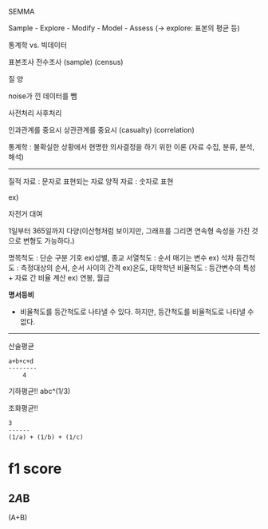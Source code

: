 SEMMA

Sample - Explore - Modify - Model - Assess
        (-> explore: 표본의 평균 등)

통계학 		vs. 	빅데이터


표본조사			전수조사
(sample)			(census)

질			        양

noise가 낀
데이터를 뺌

사전처리               사후처리

인과관계를 중요시	  상관관계를 중요시
(casualty)             (correlation)



통계학 : 불확실한 상황에서 현명한 의사결정을 하기 위한 이론
(자료 수집, 분류, 분석, 해석)

---

질적 자료 : 문자로 표현되는 자료
양적 자료 : 숫자로 표현

ex)

자전거 대여

1일부터 365일까지 다양(이산형처럼 보이지만, 그래프를 그리면 연속형 속성을 가진 것으로 변형도 가능하다.)


명목척도 : 단순 구분 기호 ex)성별, 종교
서열척도 : 순서 매기는 변수 ex) 석차
등간척도 : 측정대상의 순서, 순서 사이의 간격 ex)온도, 대학학년
비율척도 : 등간변수의 특성 + 자료 간 비율 계산  ex) 연봉, 월급

**명서등비**

- 비율척도를 등간척도로 나타낼 수 있다. 하지만, 등간척도를 비율척도로 나타낼 수 없다. 

-----


산술평균
```
a+b+c+d
--------
    4
```


기하평균!!
abc^(1/3)


조화평균!!

```
3
------
(1/a) + (1/b) + (1/c)

```

f1 score
=
2*A*B
------
(A+B)
